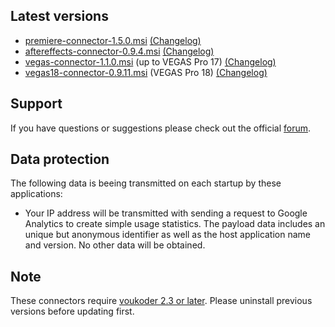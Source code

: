 ## Latest versions
- [premiere-connector-1.5.0.msi](premiere/premiere-connector-1.5.0.msi?raw=true) [(Changelog)](premiere/README.md)
- [aftereffects-connector-0.9.4.msi](aftereffects/aftereffects-connector-0.9.4.msi?raw=true) [(Changelog)](aftereffects/README.md)
- [vegas-connector-1.1.0.msi](vegas/vegas-connector-1.1.0.msi?raw=true) (up to VEGAS Pro 17) [(Changelog)](vegas/README.md)
- [vegas18-connector-0.9.11.msi](vegas/vegas18-connector-0.9.11.msi?raw=true) (VEGAS Pro 18) [(Changelog)](vegas/README.md)

## Support
If you have questions or suggestions please check out the official [forum](https://www.voukoder.org/forum/).

## Data protection
The following data is beeing transmitted on each startup by these applications:
- Your IP address will be transmitted with sending a request to Google Analytics to create simple usage statistics. The payload data includes an unique but anonymous identifier as well as the host application name and version.
No other data will be obtained.

## Note
These connectors require [voukoder 2.3 or later](https://github.com/Vouk/voukoder/releases). Please uninstall previous versions before updating first.
